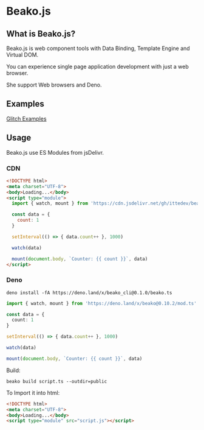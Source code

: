 # Beako.js

## What is Beako.js?

Beako.js is web component tools with Data Binding, Template Engine and Virtual DOM.

You can experience single page application development with just a web browser.

She support Web browsers and Deno.

## Examples

[Glitch Examples](https://glitch.com/@itte1)

## Usage

Beako.js use ES Modules from jsDelivr.

### CDN

```html
<!DOCTYPE html>
<meta charset="UTF-8">
<body>Loading...</body>
<script type="module">
  import { watch, mount } from 'https://cdn.jsdelivr.net/gh/ittedev/beako@0.10.2/beako.js'

  const data = {
    count: 1
  }

  setInterval(() => { data.count++ }, 1000)

  watch(data)

  mount(document.body, `Counter: {{ count }}`, data)
</script>
```

### Deno

```shell
deno install -fA https://deno.land/x/beako_cli@0.1.0/beako.ts
```

```ts
import { watch, mount } from 'https://deno.land/x/beako@0.10.2/mod.ts'

const data = {
  count: 1
}

setInterval(() => { data.count++ }, 1000)

watch(data)

mount(document.body, `Counter: {{ count }}`, data)
```

Build:

```shell
beako build script.ts --outdir=public
```

To Import it into html:

```html
<!DOCTYPE html>
<meta charset="UTF-8">
<body>Loading...</body>
<script type="module" src="script.js"></script>
```


